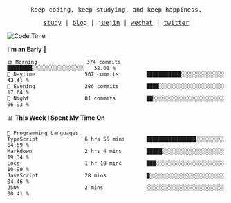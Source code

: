<p align="center">
  <samp>
    <span>keep coding, keep studying, and keep happiness.</span>
  </samp>
</p>

<p align="center">
  <samp>
    <a href="https://github.com/ouduidui/fe-study">study</a> |
    <a href="https://deweyou.me">blog</a>  |
    <a href="https://juejin.cn/user/4309700183594366">juejin</a> |
    <a href="https://user-images.githubusercontent.com/54696834/165071004-6509e3f2-90c3-448c-9d92-3da42b0c2021.jpeg">wechat</a> |
    <a href="https://twitter.com/ouduidui">twitter</a>
  </samp>
</p>

<!--START_SECTION:waka-->
![Code Time](http://img.shields.io/badge/Code%20Time-3%2C758%20hrs%2052%20mins-blue)

**I'm an Early 🐤** 

```text
🌞 Morning                374 commits         ████████░░░░░░░░░░░░░░░░░   32.02 % 
🌆 Daytime                507 commits         ███████████░░░░░░░░░░░░░░   43.41 % 
🌃 Evening                206 commits         ████░░░░░░░░░░░░░░░░░░░░░   17.64 % 
🌙 Night                  81 commits          ██░░░░░░░░░░░░░░░░░░░░░░░   06.93 % 
```


📊 **This Week I Spent My Time On** 

```text
💬 Programming Languages: 
TypeScript               6 hrs 55 mins       ████████████████░░░░░░░░░   64.69 % 
Markdown                 2 hrs 4 mins        █████░░░░░░░░░░░░░░░░░░░░   19.34 % 
Less                     1 hr 10 mins        ███░░░░░░░░░░░░░░░░░░░░░░   10.99 % 
JavaScript               28 mins             █░░░░░░░░░░░░░░░░░░░░░░░░   04.46 % 
JSON                     2 mins              ░░░░░░░░░░░░░░░░░░░░░░░░░   00.41 % 
```


<!--END_SECTION:waka-->
